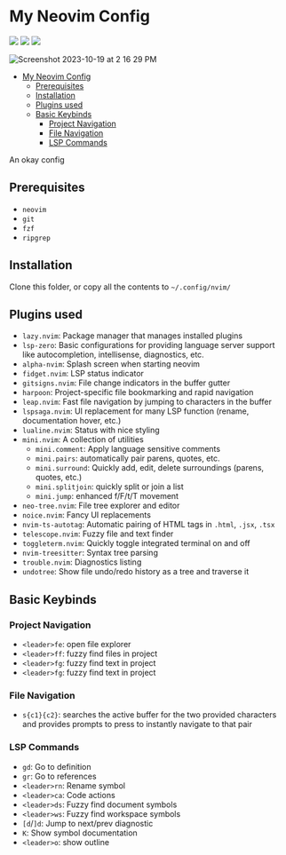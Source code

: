 # My Neovim Config
<a href="https://dotfyle.com/michaelthomson0797/nvim"><img src="https://dotfyle.com/michaelthomson0797/nvim/badges/plugins?style=flat" /></a>
<a href="https://dotfyle.com/michaelthomson0797/nvim"><img src="https://dotfyle.com/michaelthomson0797/nvim/badges/leaderkey?style=flat" /></a>
<a href="https://dotfyle.com/michaelthomson0797/nvim"><img src="https://dotfyle.com/michaelthomson0797/nvim/badges/plugin-manager?style=flat" /></a>

![Screenshot 2023-10-19 at 2 16 29 PM](https://github.com/michaelthomson0797/nvim/assets/8810940/170440a7-aadb-4e88-b45e-02e7737a3d28)

<!--toc:start-->
- [My Neovim Config](#my-neovim-config)
  - [Prerequisites](#prerequisites)
  - [Installation](#installation)
  - [Plugins used](#plugins-used)
  - [Basic Keybinds](#basic-keybinds)
    - [Project Navigation](#project-navigation)
    - [File Navigation](#file-navigation)
    - [LSP Commands](#lsp-commands)
<!--toc:end-->

An okay config

## Prerequisites
- `neovim`
- `git`
- `fzf`
- `ripgrep`

## Installation
Clone this folder, or copy all the contents to `~/.config/nvim/`

## Plugins used
- `lazy.nvim`: Package manager that manages installed plugins
- `lsp-zero`: Basic configurations for providing language server support like autocompletion, intellisense, diagnostics, etc.
- `alpha-nvim`: Splash screen when starting neovim
- `fidget.nvim`: LSP status indicator
- `gitsigns.nvim`: File change indicators in the buffer gutter
- `harpoon`: Project-specific file bookmarking and rapid navigation
- `leap.nvim`: Fast file navigation by jumping to characters in the buffer
- `lspsaga.nvim`: UI replacement for many LSP function (rename, documentation hover, etc.)
- `lualine.nvim`: Status with nice styling
- `mini.nvim`: A collection of utilities
    - `mini.comment`: Apply language sensitive comments
    - `mini.pairs`: automatically pair parens, quotes, etc.
    - `mini.surround`: Quickly add, edit, delete surroundings (parens, quotes, etc.)
    - `mini.splitjoin`: quickly split or join a list
    - `mini.jump`: enhanced f/F/t/T movement
- `neo-tree.nvim`: File tree explorer and editor
- `noice.nvim`: Fancy UI replacements
- `nvim-ts-autotag`: Automatic pairing of HTML tags in `.html`, `.jsx`, `.tsx`
- `telescope.nvim`: Fuzzy file and text finder
- `toggleterm.nvim`: Quickly toggle integrated terminal on and off
- `nvim-treesitter`: Syntax tree parsing
- `trouble.nvim`: Diagnostics listing
- `undotree`: Show file undo/redo history as a tree and traverse it

## Basic Keybinds
### Project Navigation
- `<leader>fe`: open file explorer
- `<leader>ff`: fuzzy find files in project
- `<leader>fg`: fuzzy find text in project
- `<leader>fg`: fuzzy find text in project

### File Navigation
- `s{c1}{c2}`: searches the active buffer for the two provided characters and provides prompts to press to instantly navigate to that pair

### LSP Commands
- `gd`: Go to definition
- `gr`: Go to references
- `<leader>rn`: Rename symbol
- `<leader>ca`: Code actions
- `<leader>ds`: Fuzzy find document symbols
- `<leader>ws`: Fuzzy find workspace symbols
- `[d`/`]d`: Jump to next/prev diagnostic
- `K`: Show symbol documentation
- `<leader>o`: show outline



